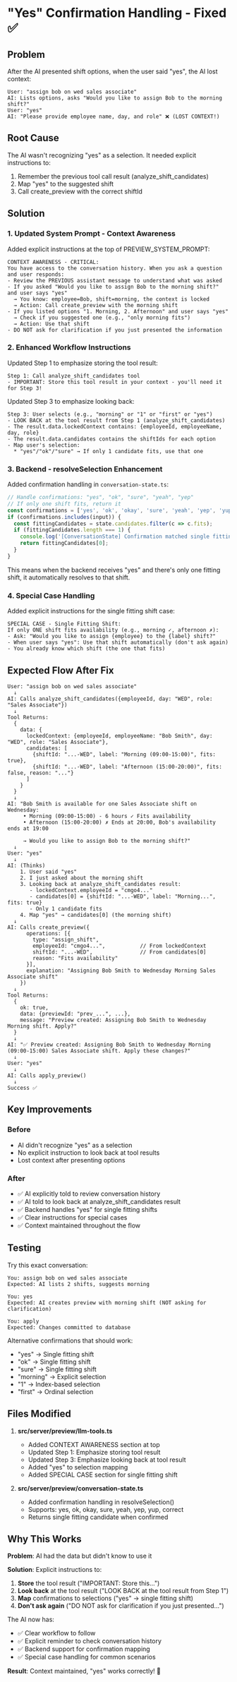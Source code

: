 # "Yes" Confirmation Handling - Fixed ✅

## Problem

After the AI presented shift options, when the user said "yes", the AI lost context:

```
User: "assign bob on wed sales associate"
AI: Lists options, asks "Would you like to assign Bob to the morning shift?"
User: "yes"
AI: "Please provide employee name, day, and role" ❌ (LOST CONTEXT!)
```

## Root Cause

The AI wasn't recognizing "yes" as a selection. It needed explicit instructions to:
1. Remember the previous tool call result (analyze_shift_candidates)
2. Map "yes" to the suggested shift
3. Call create_preview with the correct shiftId

## Solution

### 1. Updated System Prompt - Context Awareness

Added explicit instructions at the top of PREVIEW_SYSTEM_PROMPT:

```
CONTEXT AWARENESS - CRITICAL:
You have access to the conversation history. When you ask a question and user responds:
- Review the PREVIOUS assistant message to understand what was asked
- If you asked "Would you like to assign Bob to the morning shift?" and user says "yes"
  → You know: employee=Bob, shift=morning, the context is locked
  → Action: Call create_preview with the morning shift
- If you listed options "1. Morning, 2. Afternoon" and user says "yes"
  → Check if you suggested one (e.g., "only morning fits")
  → Action: Use that shift
- DO NOT ask for clarification if you just presented the information
```

### 2. Enhanced Workflow Instructions

Updated Step 1 to emphasize storing the tool result:

```
Step 1: Call analyze_shift_candidates tool
- IMPORTANT: Store this tool result in your context - you'll need it for Step 3!
```

Updated Step 3 to emphasize looking back:

```
Step 3: User selects (e.g., "morning" or "1" or "first" or "yes")
- LOOK BACK at the tool result from Step 1 (analyze_shift_candidates)
- The result.data.lockedContext contains: {employeeId, employeeName, day, role}
- The result.data.candidates contains the shiftIds for each option
- Map user's selection:
  * "yes"/"ok"/"sure" → If only 1 candidate fits, use that one
```

### 3. Backend - resolveSelection Enhancement

Added confirmation handling in `conversation-state.ts`:

```typescript
// Handle confirmations: "yes", "ok", "sure", "yeah", "yep"
// If only one shift fits, return it
const confirmations = ['yes', 'ok', 'okay', 'sure', 'yeah', 'yep', 'yup', 'correct'];
if (confirmations.includes(input)) {
  const fittingCandidates = state.candidates.filter(c => c.fits);
  if (fittingCandidates.length === 1) {
    console.log('[ConversationState] Confirmation matched single fitting shift:', fittingCandidates[0].label);
    return fittingCandidates[0];
  }
}
```

This means when the backend receives "yes" and there's only one fitting shift, it automatically resolves to that shift.

### 4. Special Case Handling

Added explicit instructions for the single fitting shift case:

```
SPECIAL CASE - Single Fitting Shift:
If only ONE shift fits availability (e.g., morning ✓, afternoon ✗):
- Ask: "Would you like to assign {employee} to the {label} shift?"
- When user says "yes": Use that shift automatically (don't ask again)
- You already know which shift (the one that fits)
```

## Expected Flow After Fix

```
User: "assign bob on wed sales associate"
  ↓
AI: Calls analyze_shift_candidates({employeeId, day: "WED", role: "Sales Associate"})
  ↓
Tool Returns:
  {
    data: {
      lockedContext: {employeeId, employeeName: "Bob Smith", day: "WED", role: "Sales Associate"},
      candidates: [
        {shiftId: "...-WED", label: "Morning (09:00-15:00)", fits: true},
        {shiftId: "...-WED", label: "Afternoon (15:00-20:00)", fits: false, reason: "..."}
      ]
    }
  }
  ↓
AI: "Bob Smith is available for one Sales Associate shift on Wednesday:
     • Morning (09:00-15:00) - 6 hours ✓ Fits availability
     • Afternoon (15:00-20:00) ✗ Ends at 20:00, Bob's availability ends at 19:00
     
     → Would you like to assign Bob to the morning shift?"
  ↓
User: "yes"
  ↓
AI: (Thinks)
    1. User said "yes"
    2. I just asked about the morning shift
    3. Looking back at analyze_shift_candidates result:
       - lockedContext.employeeId = "cmgo4..."
       - candidates[0] = {shiftId: "...-WED", label: "Morning...", fits: true}
       - Only 1 candidate fits
    4. Map "yes" → candidates[0] (the morning shift)
  ↓
AI: Calls create_preview({
      operations: [{
        type: "assign_shift",
        employeeId: "cmgo4...",           // From lockedContext
        shiftId: "...-WED",               // From candidates[0]
        reason: "Fits availability"
      }],
      explanation: "Assigning Bob Smith to Wednesday Morning Sales Associate shift"
    })
  ↓
Tool Returns:
  {
    ok: true,
    data: {previewId: "prev_...", ...},
    message: "Preview created: Assigning Bob Smith to Wednesday Morning shift. Apply?"
  }
  ↓
AI: "✅ Preview created: Assigning Bob Smith to Wednesday Morning (09:00-15:00) Sales Associate shift. Apply these changes?"
  ↓
User: "yes"
  ↓
AI: Calls apply_preview()
  ↓
Success ✅
```

## Key Improvements

### Before
- AI didn't recognize "yes" as a selection
- No explicit instruction to look back at tool results
- Lost context after presenting options

### After
- ✅ AI explicitly told to review conversation history
- ✅ AI told to look back at analyze_shift_candidates result
- ✅ Backend handles "yes" for single fitting shifts
- ✅ Clear instructions for special cases
- ✅ Context maintained throughout the flow

## Testing

Try this exact conversation:

```
You: assign bob on wed sales associate
Expected: AI lists 2 shifts, suggests morning

You: yes
Expected: AI creates preview with morning shift (NOT asking for clarification)

You: apply
Expected: Changes committed to database
```

Alternative confirmations that should work:
- "yes" → Single fitting shift
- "ok" → Single fitting shift
- "sure" → Single fitting shift
- "morning" → Explicit selection
- "1" → Index-based selection
- "first" → Ordinal selection

## Files Modified

1. **src/server/preview/llm-tools.ts**
   - Added CONTEXT AWARENESS section at top
   - Updated Step 1: Emphasize storing tool result
   - Updated Step 3: Emphasize looking back at tool result
   - Added "yes" to selection mapping
   - Added SPECIAL CASE section for single fitting shift

2. **src/server/preview/conversation-state.ts**
   - Added confirmation handling in resolveSelection()
   - Supports: yes, ok, okay, sure, yeah, yep, yup, correct
   - Returns single fitting candidate when confirmed

## Why This Works

**Problem**: AI had the data but didn't know to use it

**Solution**: Explicit instructions to:
1. **Store** the tool result ("IMPORTANT: Store this...")
2. **Look back** at the tool result ("LOOK BACK at the tool result from Step 1")
3. **Map** confirmations to selections ("yes" → single fitting shift)
4. **Don't ask again** ("DO NOT ask for clarification if you just presented...")

The AI now has:
- ✅ Clear workflow to follow
- ✅ Explicit reminder to check conversation history
- ✅ Backend support for confirmation mapping
- ✅ Special case handling for common scenarios

**Result**: Context maintained, "yes" works correctly! 🎉
